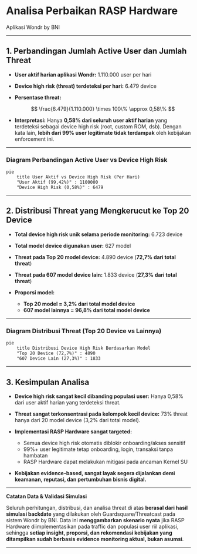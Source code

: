 # Analisa Perbaikan RASP Hardware

Aplikasi Wondr by BNI

---

## 1. Perbandingan Jumlah Active User dan Jumlah Threat

* **User aktif harian aplikasi Wondr:** 1.110.000 user per hari
* **Device high risk (threat) terdeteksi per hari:** 6.479 device
* **Persentase threat:**

  $$
  \frac{6.479}{1.110.000} \times 100\% \approx 0,58\%
  $$
* **Interpretasi:**
  Hanya **0,58% dari seluruh user aktif harian** yang terdeteksi sebagai device high risk (root, custom ROM, dsb).
  Dengan kata lain, **lebih dari 99% user legitimate tidak terdampak** oleh kebijakan enforcement ini.

---

### **Diagram Perbandingan Active User vs Device High Risk**

```mermaid
pie
    title User Aktif vs Device High Risk (Per Hari)
    "User Aktif (99,42%)" : 1100000
    "Device High Risk (0,58%)" : 6479
```

---

## 2. Distribusi Threat yang Mengkerucut ke Top 20 Device

* **Total device high risk unik selama periode monitoring:** 6.723 device
* **Total model device digunakan user:** 627 model
* **Threat pada Top 20 model device:** 4.890 device (**72,7% dari total threat**)
* **Threat pada 607 model device lain:** 1.833 device (**27,3% dari total threat**)
* **Proporsi model:**

  * **Top 20 model = 3,2% dari total model device**
  * **607 model lainnya = 96,8% dari total model device**

---

### **Diagram Distribusi Threat (Top 20 Device vs Lainnya)**

```mermaid
pie
    title Distribusi Device High Risk Berdasarkan Model
    "Top 20 Device (72,7%)" : 4890
    "607 Device Lain (27,3%)" : 1833
```

---

## 3. Kesimpulan Analisa

* **Device high risk sangat kecil dibanding populasi user:**
  Hanya 0,58% dari user aktif harian yang terdeteksi threat.
* **Threat sangat terkonsentrasi pada kelompok kecil device:**
  73% threat hanya dari 20 model device (3,2% dari total model).
* **Implementasi RASP Hardware sangat targeted:**

  * Semua device high risk otomatis diblokir onboarding/akses sensitif
  * 99%+ user legitimate tetap onboarding, login, transaksi tanpa hambatan
  * RASP Hardware dapat melakukan mitigasi pada ancaman Kernel SU 
* **Kebijakan evidence-based, sangat layak segera dijalankan demi keamanan, reputasi, dan pertumbuhan bisnis digital.**

---

**Catatan Data & Validasi Simulasi**

Seluruh perhitungan, distribusi, dan analisa threat di atas **berasal dari hasil simulasi backdate** yang dilakukan oleh Guardsquare/Threatcast pada sistem Wondr by BNI.
Data ini **menggambarkan skenario nyata** jika RASP Hardware diimplementasikan pada traffic dan populasi user riil aplikasi,
sehingga **setiap insight, proporsi, dan rekomendasi kebijakan yang ditampilkan sudah berbasis evidence monitoring aktual, bukan asumsi**.

---

